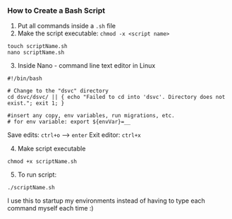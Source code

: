 
### How to Create a Bash Script

1. Put all commands inside a `.sh` file 
2. Make the script executable: `chmod -x <script name>`

```shell
touch scriptName.sh
nano scriptName.sh 
```

3. Inside Nano - command line text editor in Linux 
```
#!/bin/bash

# Change to the "dsvc" directory
cd dsvc/dsvc/ || { echo "Failed to cd into 'dsvc'. Directory does not exist."; exit 1; }

#insert any copy, env variables, run migrations, etc. 
# for env variable: export ${envVar}=__

```
Save edits: `ctrl+o`  --> `enter`
Exit editor: `ctrl+x`

4. Make script executable 
```
chmod +x scriptName.sh
```

5. To run script: 
```
./scriptName.sh
```

I use this to startup my environments instead of having to type each command myself each time :) 